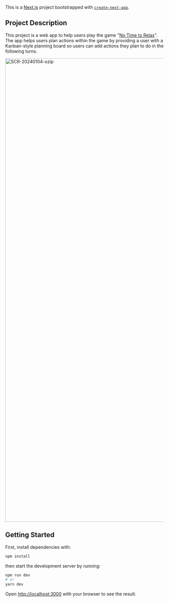 This is a [Next.js](https://nextjs.org/) project bootstrapped with [`create-next-app`](https://github.com/vercel/next.js/tree/canary/packages/create-next-app).

## Project Description

This project is a web app to help users play the game "[No Time to Relax](https://store.steampowered.com/app/829660/No_Time_to_Relax/)". The app helps users plan actions within the game by providing a user with a Kanban-style planning board so users can add actions they plan to do in the following turns.

<img width="1476" alt="SCR-20240104-ozip" src="https://github.com/jaksiri/nttr-helper/assets/69892626/cb4542a0-6c1d-45e7-b34d-6dcf55153b0e">


## Getting Started

First, install dependencies with:

```bash
npm install
```

then start the development server by running:

```bash
npm run dev
# or
yarn dev
```

Open [http://localhost:3000](http://localhost:3000) with your browser to see the result.


